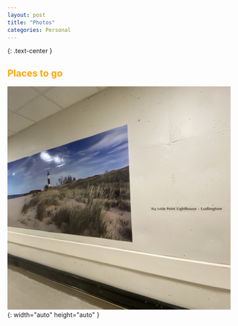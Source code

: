 ```yaml
---
layout: post
title: "Photos"
categories: Personal
---
```


{: .text-center }
## <span style="color: orange; font-weight: bold;">Places to go</span>

![tree](/assets/IMG_6723.jpeg){: width="auto" height="auto" }